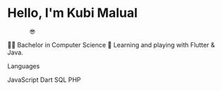 # Hello, I'm Kubi Malual 

 

           😎
            
🧑‍🎓 Bachelor in Computer Science
🤹 Learning and playing with Flutter & Java.

Languages

JavaScript Dart SQL PHP

